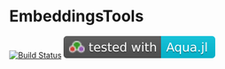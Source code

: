 # EmbeddingsTools

[![Build Status](https://github.com/Marwolaeth/EmbeddingsTools.jl/actions/workflows/CI.yml/badge.svg?branch=main)](https://github.com/Marwolaeth/EmbeddingsTools.jl/actions/workflows/CI.yml?query=branch%3Amain)
[![Aqua](https://raw.githubusercontent.com/JuliaTesting/Aqua.jl/master/badge.svg)](https://github.com/JuliaTesting/Aqua.jl)
